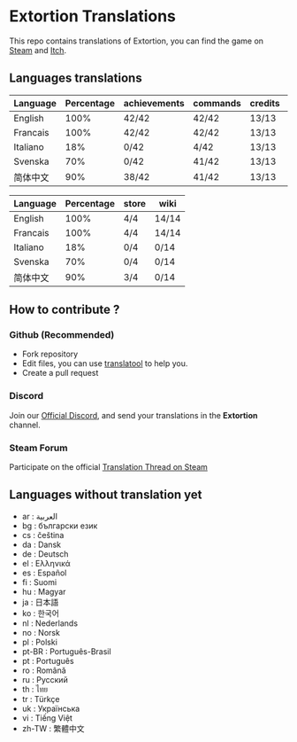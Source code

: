 # Extortion Translations

This repo contains translations of Extortion, you can find the game on [Steam](https://store.steampowered.com/app/1299430/Extortion/) and [Itch](https://elanis.itch.io/extortion).

## Languages translations

 |	Language |	Percentage |	achievements |	commands |	credits |	menu |	scripts |
 |	--- |	--- |	--- |	--- |	--- |	--- |	--- |
 |	English |	100% |	42/42 |	42/42 |	13/13 |	19/19 |	79/79 |
 |	Francais |	100% |	42/42 |	42/42 |	13/13 |	19/19 |	79/79 |
 |	Italiano |	18% |	0/42 |	4/42 |	13/13 |	7/19 |	14/79 |
 |	Svenska |	70% |	0/42 |	41/42 |	13/13 |	17/19 |	79/79 |
 |	简体中文 |	90% |	38/42 |	41/42 |	13/13 |	17/19 |	79/79 |


 |	Language |	Percentage |	store |	wiki |
 |	--- |	--- |	--- |	--- |
 |	English |	100% |	4/4 |	14/14 |
 |	Francais |	100% |	4/4 |	14/14 |
 |	Italiano |	18% |	0/4 |	0/14 |
 |	Svenska |	70% |	0/4 |	0/14 |
 |	简体中文 |	90% |	3/4 |	0/14 |


## How to contribute ?

### Github (Recommended)

- Fork repository
- Edit files, you can use [translatool](https://github.com/Dysnomia-studio/translatool) to help you.
- Create a pull request

### Discord

Join our [Official Discord](https://discord.gg/c8aARey), and send your translations in the **Extortion** channel.

### Steam Forum

Participate on the official [Translation Thread on Steam](https://steamcommunity.com/app/1299430/discussions/0/3040481757532344134/)

## Languages without translation yet
- ar : العربية
- bg : български език
- cs : čeština
- da : Dansk
- de : Deutsch
- el : Ελληνικά
- es : Español
- fi : Suomi
- hu : Magyar
- ja : 日本語
- ko : 한국어
- nl : Nederlands
- no : Norsk
- pl : Polski
- pt-BR : Português-Brasil
- pt : Português
- ro : Română
- ru : Русский
- th : ไทย
- tr : Türkçe
- uk : Українська
- vi : Tiếng Việt
- zh-TW : 繁體中文
